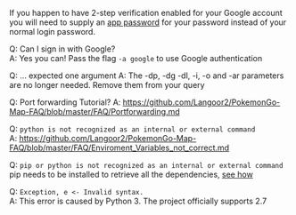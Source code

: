 If you happen to have 2-step verification enabled for your Google account you will need to supply an [app password](https://support.google.com/accounts/answer/185833?hl=en) for your password instead of your normal login password.

Q: Can I sign in with Google?<br/>
A: Yes you can! Pass the flag `-a google` to use Google authentication

Q: ... expected one argument
A: The -dp, -dg -dl, -i, -o and -ar parameters are no longer needed. Remove them from your query

Q: Port forwarding Tutorial?
A: https://github.com/Langoor2/PokemonGo-Map-FAQ/blob/master/FAQ/Portforwarding.md

Q: `python is not recognized as an internal or external command`<br/>
A: https://github.com/Langoor2/PokemonGo-Map-FAQ/blob/master/FAQ/Enviroment_Variables_not_correct.md

Q: `pip or python is not recognized as an internal or external command`<br/>
pip needs to be installed to retrieve all the dependencies, [see how](https://github.com/AHAAAAAAA/PokemonGo-Map/wiki/Installation-and-requirements)

Q: `Exception, e <- Invalid syntax.`<br/>
A: This error is caused by Python 3. The project officially supports 2.7

